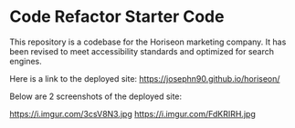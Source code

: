 # Code Refactor Starter Code
This repository is a codebase for the Horiseon marketing company. It has been revised to meet accessibility standards and optimized for search engines.

Here is a link to the deployed site: https://josephn90.github.io/horiseon/

Below are 2 screenshots of the deployed site: 

https://i.imgur.com/3csV8N3.jpg
https://i.imgur.com/FdKRIRH.jpg
